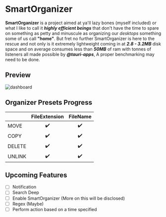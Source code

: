 # SmartOrganizer

**SmartOrganizer** is a project aimed at ya'll lazy bones (myself included) or what I like to call it **_highly efficient beings_** that don't have the time to spare on something as petty and minuscule as organizing our _desktops_ something some of us call **"home"**. But fret no further SmartOrganizer is here to the rescue and not only is it extremely lightweight coming in at **_2.8 - 3.2MB_** disk space and on average consumes less than **_50MB_** of ram with tonnes of listeners all made possible by **_@tauri-apps_**, A proper benchmarking may need to be done.

## Preview
![dashboard](https://user-images.githubusercontent.com/48803238/129455319-84918c0f-874e-410e-a88a-797c3f0b1de5.png)


## Organizer Presets Progress

|        | FileExtension                       | FileName                            |
| ------ | ----------------------------------- | ----------------------------------- |
| MOVE   | <center>:heavy_check_mark:</center> | <center>:heavy_check_mark:</center> |
| COPY   | <center>:heavy_check_mark:</center> | <center>:heavy_check_mark:</center> |
| DELETE | <center>:heavy_check_mark:</center> | <center>:heavy_check_mark:</center> |
| UNLINK | <center>:heavy_check_mark:</center> | <center>:heavy_check_mark:</center> |

## Upcoming Features

- [ ] Notification
- [ ] Search Deep
- [ ] Enable SmartOrganizer (More on this will be disclosed)
- [ ] Regex (Maybe)
- [ ] Perform action based on a time specified
